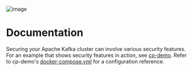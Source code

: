 ![image](../images/confluent-logo-300-2.png)
  
# Documentation

Securing your Apache Kafka cluster can involve various security features.
For an example that shows security features in action, see [cp-demo](https://docs.confluent.io/platform/current/tutorials/cp-demo/docs/index.html?utm_source=github&utm_medium=demo&utm_campaign=ch.examples_type.community_content.cp-all-in-one).
Refer to cp-demo's [docker-compose.yml](https://github.com/confluentinc/cp-demo/blob/6.0.12-post/docker-compose.yml) for a configuration reference.
